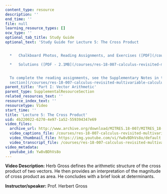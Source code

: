 ```yaml
---
content_type: resource
description: ''
end_time: ''
file: null
learning_resource_types: []
ocw_type: ''
optional_tab_title: Study Guide
optional_text: 'Study Guide for Lecture 5: The Cross Product


  *   Chalkboard Photos, Reading Assignments, and Exercises ([PDF](/courses/res-18-007-calculus-revisited-multivariable-calculus-fall-2011/resources/mitres_18_007_parti_lec05))

  *   Solutions ([PDF - 2.1MB](/courses/res-18-007-calculus-revisited-multivariable-calculus-fall-2011/resources/mitres_18_007_parti_sol05))


  To complete the reading assignments, see the Supplementary Notes in the [Study Materials
  section](/courses/res-18-007-calculus-revisited-multivariable-calculus-fall-2011/pages/study-materials).'
parent_title: 'Part I: Vector Arithmetic'
parent_type: SupplementalResourceSection
related_resources_text: ''
resource_index_text: ''
resourcetype: Video
start_time: ''
title: 'Lecture 5: The Cross Product'
uid: 4b220022-6270-4e97-1a52-559394347e69
video_files:
  archive_url: http://www.archive.org/download/MITRES.18-007/MITRES_18-007_Part1_lec5_300k.mp4
  video_captions_file: /courses/res-18-007-calculus-revisited-multivariable-calculus-fall-2011/288c49d1e4515f4c8c6af5fb22bd5e5f_Yw8vBDhVs8o.vtt
  video_thumbnail_file: https://img.youtube.com/vi/Yw8vBDhVs8o/default.jpg
  video_transcript_file: /courses/res-18-007-calculus-revisited-multivariable-calculus-fall-2011/c556525d5a943b9ff5ca5c4471cd83ab_Yw8vBDhVs8o.pdf
video_metadata:
  youtube_id: Yw8vBDhVs8o
---
```


**Video Description:** Herb Gross defines the arithmetic structure of the cross product of two vectors. He then provides an interpretation of the magnitude of cross product as area. He concludes with a brief look at determinants.

**Instructor/speaker:** Prof. Herbert Gross



